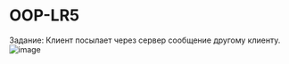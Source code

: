 # OOP-LR5
Задание: Клиент посылает через сервер сообщение другому клиенту.
![image](https://github.com/user-attachments/assets/52a062ae-37ef-4fd8-b942-21a24d3211e5)
